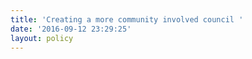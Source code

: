 ```yaml
---
title: 'Creating a more community involved council '
date: '2016-09-12 23:29:25'
layout: policy
---
```

